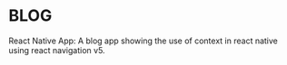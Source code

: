 # BLOG
React Native App: 
A blog app showing the use of context in react native using react navigation v5.
